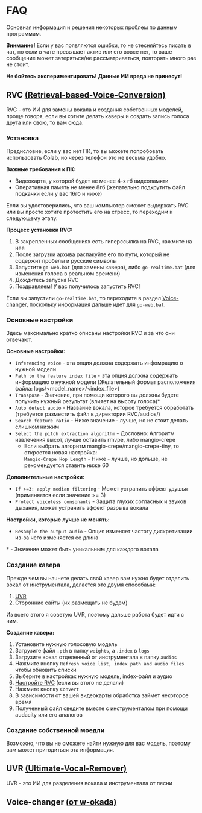 # FAQ

Основная информация и решения некоторых проблем по данным программам.

**Внимание!** Если у вас появляются ошибки, то не стесняйтесь писать в чат, но если в чате превышает актив или его вовсе нет, то ваше сообщение может затеряться/не рассматриваться, повторять много раз не стоит.

**Не бойтесь экспериментировать! Данные ИИ вреда не принесут!**


## RVC [(Retrieval-based-Voice-Conversion)](https://github.com/RVC-Project/Retrieval-based-Voice-Conversion-WebUI "Репозиторий проекта")

RVC - это ИИ для замены вокала и создания собственных моделей, проще говоря, если вы хотите делать каверы и создать запись голоса друга или свою, то вам сюда.


### Установка

Предисловие, если у вас нет ПК, то вы можете попробовать использовать Colab, но через телефон это не весьма удобно.

**Важные требования к ПК:**
* Видеокарта, у которой будет не менее 4-х гб видеопамяти
* Оперативная память не менее 8гб (желательно подкрутить файл подкачки если у вас 16гб и ниже)

Если вы удостоверились, что ваш компьютер сможет выдержать RVC или вы просто хотите протестить его на стресс, то переходим к следующему этапу.

**Процесс установки RVC:**
1. В закрепленных сообщениях есть гиперссылка на RVC, нажмите на нее
2. После загрузки архива распакуйте его по пути, который не содержит пробелы и русские символы
3. Запустите `go-web.bat` (для замены кавера), либо `go-realtime.bat` (для изменения голоса в реальном времени)
4. Дождитесь запуска RVC
5. Поздравляем! У вас получилось запустить RVC!

Если вы запустили `go-realtime.bat`, то переходите в раздел [Voice-changer](#voice-changer-от-w-okada), поскольку информация дальше идет для `go-web.bat`.


### Основные настройки
Здесь максимально кратко описаны настройки RVC и за что они отвечают.

**Основные настройки:**
* `Inferencing voice` - эта опция должна содержать инфомрацию о нужной модели
* `Path to the feature index file` - эта опция должна содержать информацию о нужной модели (Желательный формат расположения файла: logs/\<model_name\>/\<index_file\>)
* `Transpose` - Значение, при помощи которого вы должны будете получить нужный результат (влияет на высоту голоса)\*
* `Auto detect audio` - Название вокала, которое требуется обработать (требуется разместить файл в директории RVC/audios/)
* `Search feature ratio` - Ниже значение - лучше, но не стоит делать слишком низким
* `Select the pitch extraction algorithm` - Дословно: Алгоритм извлечения высот, лучше оставить rmvpe, либо mangio-crepe
   * Если выбрать алгоритм mangio-crepe/mangio-crepe-tiny, то откроется новая настройка:  
   `Mangio-Crepe Hop Length` - Ниже - лучше, но дольше, не рекомендуется ставить ниже 60

**Дополнительные настройки:**
* `If >=3: apply median filtering` - Может устранить эффект удушья (применяется если значение >= 3)
* `Protect voiceless consonants` - Защита глухих согласных и звуков дыхания, может устранить эффект разрыва вокала

**Настройки, которые лучше не менять:**
* `Resample the output audio` - Опция изменяет частоту дискретизации из-за чего изменяется ее длина

\* - Значение может быть уникальным для каждого вокала

### Создание кавера

Прежде чем вы начнете делать свой кавер вам нужно будет отделить вокал от инструментала, делается это двумя способами:
1. [UVR](#uvr-ultimate-vocal-remover)
2. Сторонние сайты (их размещать не будем)

Из всего этого я советую UVR, поэтому дальше работа будет идти с ним.

**Создание кавера:**
1. Установите нужную голосовую модель
2. Загрузите файл `.pth` в папку `weights`, а `.index` в `logs`
3. Загрузите вокал отделенный от инструментала в папку `audios`
4. Нажмите кнопку `Refresh voice list, index path and audio files` чтобы обновить списки
5. Выберите в настройках нужную модель, index-файл и аудио
6. [Настройте RVC](#основные-настройки) (если вы этого не делали)
7. Нажмите кнопку `Convert`
8. В зависимости от вашей видеокарты обработка займет некоторое время
9. Полученный файл сведите вместе с инструменталом при помощи audacity или его аналогов

### Создание собственной моедли

Возможно, что вы не сможете найти нужную для вас модель, поэтому вам может пригодиться эта информация.


## UVR [(Ultimate-Vocal-Remover)](https://github.com/Anjok07/ultimatevocalremovergui "Репозиторий проекта")

UVR - это ИИ для разделения вокала и инструментала от песни


## Voice-changer [(от w-okada)](https://github.com/w-okada/voice-changer "Репозиторий проекта")

